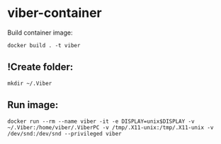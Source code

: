 # viber-container
Build container image:
```
docker build . -t viber

```

## !Create folder:

```
mkdir ~/.Viber
```
## Run image:
```
docker run --rm --name viber -it -e DISPLAY=unix$DISPLAY -v ~/.Viber:/home/viber/.ViberPC -v /tmp/.X11-unix:/tmp/.X11-unix -v /dev/snd:/dev/snd --privileged viber
```
